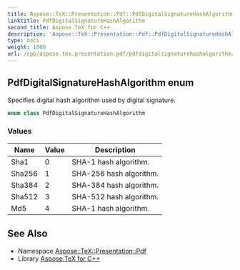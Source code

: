 ```yaml
---
title: Aspose::TeX::Presentation::Pdf::PdfDigitalSignatureHashAlgorithm enum
linktitle: PdfDigitalSignatureHashAlgorithm
second_title: Aspose.TeX for C++
description: 'Aspose::TeX::Presentation::Pdf::PdfDigitalSignatureHashAlgorithm enum. Specifies digital hash algorithm used by digital signature in C++.'
type: docs
weight: 1000
url: /cpp/aspose.tex.presentation.pdf/pdfdigitalsignaturehashalgorithm/
---
```

## PdfDigitalSignatureHashAlgorithm enum


Specifies digital hash algorithm used by digital signature.

```cpp
enum class PdfDigitalSignatureHashAlgorithm
```

### Values

| Name | Value | Description |
| --- | --- | --- |
| Sha1 | 0 | SHA-1 hash algorithm. |
| Sha256 | 1 | SHA-256 hash algorithm. |
| Sha384 | 2 | SHA-384 hash algorithm. |
| Sha512 | 3 | SHA-512 hash algorithm. |
| Md5 | 4 | SHA-1 hash algorithm. |

## See Also

* Namespace [Aspose::TeX::Presentation::Pdf](../)
* Library [Aspose.TeX for C++](../../)

